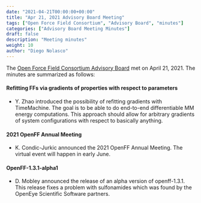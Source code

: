 ```yaml
---
date: "2021-04-21T00:00:00+00:00"
title: "Apr 21, 2021 Advisory Board Meeting"
tags: ["Open Force Field Consortium", "Advisory Board", "minutes"]
categories: ["Advisory Board Meeting Minutes"]
draft: false
description: "Meeting minutes"
weight: 10
author: "Diego Nolasco"
---
```


The [Open Force Field Consortium Advisory Board](https://openforcefield.org/about/organization/#open-force-field-consortium) met on April 21, 2021.
The minutes are summarized as follows:

#### Refitting FFs via gradients of properties with respect to parameters

* Y. Zhao introduced the possibility of refitting gradients with TimeMachine. The goal is to be able to do end-to-end differentiable MM energy computations. This approach should allow for arbitrary gradients of system configurations with respect to basically anything.

#### 2021 OpenFF Annual Meeting

* K. Condic-Jurkic announced the 2021 OpenFF Annual Meeting. The virtual event will happen in early June.

#### OpenFF-1.3.1-alpha1

* D. Mobley announced the release of an alpha version of openff-1.3.1. This release fixes a problem with sulfonamides which was found by the OpenEye Scientific Software partners.

